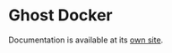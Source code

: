 # Ghost Docker

Documentation is available at its [own site](https://tquizzle.github.io/ghost-docker/).
